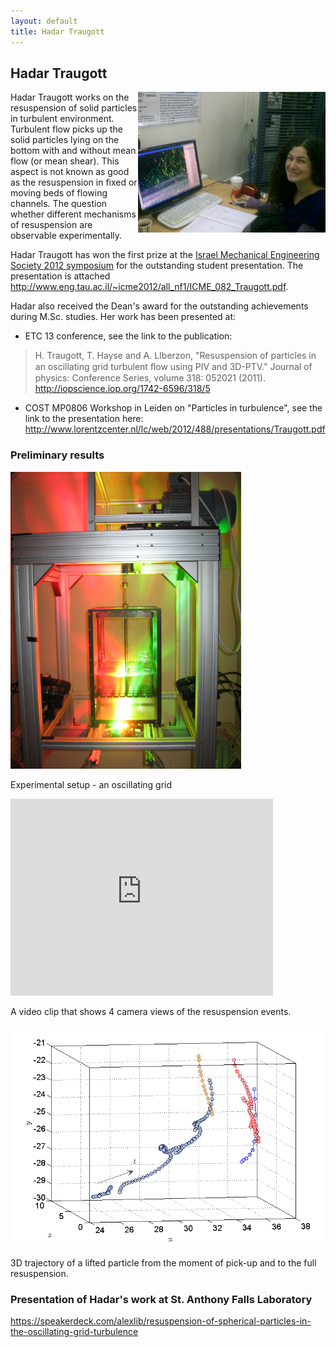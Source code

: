 ```yaml
---
layout: default
title: Hadar Traugott
---
```


## Hadar Traugott

<html>
<img src = "../images/020320111917.jpg" align = "right" width = "300">
</html>

Hadar Traugott works on the resuspension of solid particles in turbulent environment. Turbulent flow picks up the solid particles lying on the bottom with and without mean flow (or mean shear). This aspect is not known as good as the resuspension in fixed or moving beds of flowing channels. The question whether different mechanisms of resuspension are observable experimentally. 

Hadar Traugott has won the first prize at the [Israel Mechanical Engineering Society 2012 symposium](http://www.icme2012.org.il/) for the outstanding student presentation. The presentation is attached  <http://www.eng.tau.ac.il/~icme2012/all_nf1/ICME_082_Traugott.pdf>. 

Hadar also received the Dean's award for the outstanding achievements during M.Sc. studies. Her work has been presented at:

* ETC 13 conference, see the link to the publication:

> H. Traugott, T. Hayse and A. LIberzon, "Resuspension of particles in an oscillating grid turbulent ﬂow using PIV and 3D-PTV." Journal of physics: Conference Series, volume 318: 052021 (2011). <http://iopscience.iop.org/1742-6596/318/5>

* COST MP0806 Workshop in Leiden on "Particles in turbulence", see the link to the presentation here: <http://www.lorentzcenter.nl/lc/web/2012/488/presentations/Traugott.pdf>





### Preliminary results

![](../images/3D-PTV_setup.png)

Experimental setup - an oscillating grid

<iframe width="420" height="315" src="http://www.youtube.com/embed/etKxG-DiMG8" frameborder="0" allowfullscreen></iframe>

A video clip that shows 4 camera views of the resuspension events.


![](../images/traj19.png)

3D trajectory of a lifted particle from the moment of pick-up and to the full resuspension. 


### Presentation of Hadar's work at St. Anthony Falls Laboratory

<https://speakerdeck.com/alexlib/resuspension-of-spherical-particles-in-the-oscillating-grid-turbulence>
